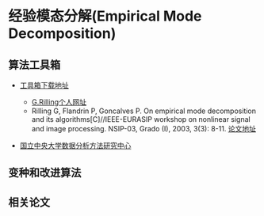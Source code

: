 # 经验模态分解(Empirical Mode Decomposition)

## 算法工具箱

* [工具箱下载地址](https://atoms.scilab.org/toolboxes/emd_toolbox/1.3)
  * [G.Rilling个人网址](http://perso.ens-lyon.fr/patrick.flandrin/emd.html)   
  * Rilling G, Flandrin P, Goncalves P. On empirical mode decomposition and its algorithms[C]//IEEE-EURASIP workshop on nonlinear signal and image processing. NSIP-03, Grado (I), 2003, 3(3): 8-11.
  [论文地址](http://perso.ens-lyon.fr/patrick.flandrin/NSIP03.pdf) 
  
* [国立中央大学数据分析方法研究中心](https://in.ncu.edu.tw/~ncu34951/)

## 变种和改进算法


## 相关论文

